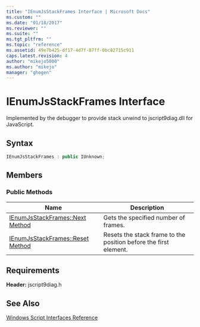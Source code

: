 ```yaml
---
title: "IEnumJsStackFrames Interface | Microsoft Docs"
ms.custom: ""
ms.date: "01/18/2017"
ms.reviewer: ""
ms.suite: ""
ms.tgt_pltfrm: ""
ms.topic: "reference"
ms.assetid: 49e7b425-df17-4d7f-87ff-0bc82715c911
caps.latest.revision: 4
author: "mikejo5000"
ms.author: "mikejo"
manager: "ghogen"
---
```

# IEnumJsStackFrames Interface
Implemented by the debugger to provide stack unwind to jscript9diag.dll for JavaScript.  
  
## Syntax  
  
```cpp
IEnumJsStackFrames : public IUnknown;  
```  
  
## Members  
  
### Public Methods  
  
|Name|Description|  
|----------|-----------------|  
|[IEnumJsStackFrames::Next Method](../../winscript/reference/ienumjsstackframes-next-method.md)|Gets the specified number of frames.|  
|[IEnumJsStackFrames::Reset Method](../../winscript/reference/ienumjsstackframes-reset-method.md)|Resets the stack frame to the position before the first element.|  
  
## Requirements  
 **Header:** jscript9diag.h  
  
## See Also  
 [Windows Script Interfaces Reference](../../winscript/reference/windows-script-interfaces-reference.md)